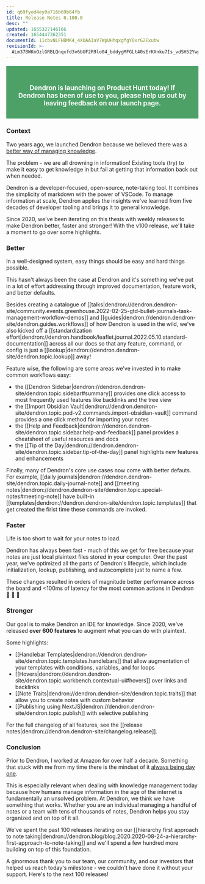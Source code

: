 ```yaml
---
id: q69fyod4ey0a716b69b64fb
title: Release Notes 0.100.0
desc: ""
updated: 1655327146166
created: 1654447362351
documentId: 11cbvNLFHBMK4_4XOAAIaV7WpUHhqxgfgY0xrG2Exubw
revisionId: >-
  ALm37BWKnOzlGRBLQnqxfd3v6bUF2R9lo04_bddygMFGLt40sErKXnku7Is_vdSH52YwpLM7eHoJWPjLP6xLuA
---
```


<html lang="en">
  <style>
    body {
      margin: 0;
    }
    .container {
      text-align: center;
      background-color: #4da167;
      padding-top: 30px;
      padding-bottom: 30px;
    }
    #header-block {
      display: flex;
      align-items: center;
      justify-content: center;
      vertical-align: middle;
    }
    .inline-header {
      display: inline-block;
    }
    .inline-header > p {
      color: white;
      font-size: larger;
      margin-bottom: 0;
      margin-left: 30;
      margin-right: 30;
    }
  </style>
  <body>
    <div class="container">
      <div id="header-block">
        <div class="inline-header">
          <p><b>
            Dendron is launching on Product Hunt today! If Dendron has been of
            use to you, please help us out by leaving feedback on our launch page. 
            </b>
          </p>
        </div>
      </div>
    </div>
  </body>
</html>

### Context

Two years ago, we launched Dendron because we believed there was a [better way of managing knowledge](https://www.kevinslin.com/notes/e1455752-b052-4212-ac6e-cc054659f2bb.html).

The problem - we are all drowning in information! Existing tools (try) to make it easy to get knowledge in but fail at getting that information back out when needed.

Dendron is a developer-focused, open-source, note-taking tool. It combines the simplicity of markdown with the power of VSCode. To manage information at scale, Dendron applies the insights we've learned from five decades of developer tooling and brings it to general knowledge.

Since 2020, we've been iterating on this thesis with weekly releases to make Dendron better, faster and stronger! With the v100 release, we'll take a moment to go over some highlights.

### Better

In a well-designed system, easy things should be easy and hard things possible.

This hasn't always been the case at Dendron and it's something we've put in a lot of effort addressing through improved documentation, feature work, and better defaults.

Besides creating a catalogue of [[talks|dendron://dendron.dendron-site/community.events.greenhouse.2022-02-25-gtd-bullet-journals-task-management-workflow-demos]] and [[guides|dendron://dendron.dendron-site/dendron.guides.workflows]] of how Dendron is used in the wild, we've also kicked off a [[standardization effort|dendron://dendron.handbook/leaflet.journal.2022.05.10.standard-documentation]] across all our docs so that any feature, command, or config is just a [[lookup|dendron://dendron.dendron-site/dendron.topic.lookup]] away!

Feature wise, the following are some areas we've invested in to make common workflows easy:

- the [[Dendron Sidebar|dendron://dendron.dendron-site/dendron.topic.sidebar#summary]] provides one click access to most frequently used features like backlinks and the tree view
- the [[Import Obsidian Vault|dendron://dendron.dendron-site/dendron.topic.pod-v2.commands.import-obsidian-vault]] command provides a one click method for importing your notes
- the [[Help and Feedback|dendron://dendron.dendron-site/dendron.topic.sidebar.help-and-feedback]] panel provides a cheatsheet of useful resources and docs
- the [[Tip of the Day|dendron://dendron.dendron-site/dendron.topic.sidebar.tip-of-the-day]] panel highlights new features and enhancements

Finally, many of Dendron's core use cases now come with better defauts. For example, [[daily journals|dendron://dendron.dendron-site/dendron.topic.daily-journal-note]] and [[meeting notes|dendron://dendron.dendron-site/dendron.topic.special-notes#meeting-note]] have built-in [[templates|dendron://dendron.dendron-site/dendron.topic.templates]] that get created the firist time these commands are invoked.

### Faster

Life is too short to wait for your notes to load.

Dendron has always been fast - much of this we get for free because your notes are just local plaintext files stored in your computer.
Over the past year, we've optimized all the parts of Dendron's lifecycle, which include initialization, lookup, publishing, and autocomplete just to name a few.

These changes resulted in orders of magnitude better performance across the board and <100ms of latency for the most common actions in Dendron 🚀 🚀 🚀

### Stronger

Our goal is to make Dendron an IDE for knowledge.
Since 2020, we've released **over 600 features** to augment what you can do with plaintext.

Some highlights:

- [[Handlebar Templates|dendron://dendron.dendron-site/dendron.topic.templates.handlebars]] that allow augmentation of your templates with conditions, variables, and for loops
- [[Hovers|dendron://dendron.dendron-site/dendron.topic.workbench.contextual-ui#hovers]] over links and backlinks
- [[Note Traits|dendron://dendron.dendron-site/dendron.topic.traits]] that allow you to create notes with custom behavior
- [[Publishing using NextJS|dendron://dendron.dendron-site/dendron.topic.publish]] with selective publishing

For the full changelog of all features, see the [[release notes|dendron://dendron.dendron-site/changelog.release]].

### Conclusion

Prior to Dendron, I worked at Amazon for over half a decade.
Something that stuck with me from my time there is the mindset of it [always being day one](https://aws.amazon.com/executive-insights/content/how-amazon-defines-and-operationalizes-a-day-1-culture/).

This is especially relevant when dealing with knowledge management today because how humans manage information in the age of the internet is fundamentally an unsolved problem.
At Dendron, we think we have something that works.
Whether you are an individual managing a handful of notes or a team with tens of thousands of notes, Dendron helps you stay organized and on top of it all.

We've spent the past 100 releases iterating on our [[hierarchy first approach to note taking|dendron://dendron.blog/blog.2020.2020-08-24-a-hierarchy-first-approach-to-note-taking]] and we'll spend a few hundred more building on top of this foundation.

A ginormous thank you to our team, our community, and our investors that helped us reach today's milestone - we couldn't have done it without your support.
Here's to the next 100 releases!
